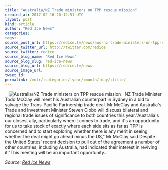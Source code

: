 ```yaml
---
title: "Australia/NZ Trade ministers on TPP rescue mission"
created_at: 2017-02-16 20:12:51 UTC
layout: post
kind: article
author: "Red Ice News"
categories: 
tags: 
source_post_url: https://redice.tv/news/aus-nz-trade-ministers-on-tpp-rescue-mission
source_twitter_url: http://twitter.com/redice
source_twitter: redice
source_blog_name: "Red Ice News"
source_blog_slug: red-ice-news
source_blog_url: https://redice.tv/news
source_image_url: 
tweet_id:
permalink: /mntr/:categories/:year/:month/:day/:title/
---
```

<img align="left" hspace="12" alt="Australia/NZ Trade ministers on TPP rescue mission" src="https://rdice.net/a/c/n/17/02162111-Untitled-2-Recovered.9cd7b47f.jpg"> NZ Trade Minister Todd McClay will meet his Australian counterpart in Sydney in a bid to salvage the Trans-Pacific Partnership trade deal. Mr McClay and Australia's Trade and Investment Minister Steven Ciobo will discuss bilateral and regional trade issues of significance to both countries this year."Australia's our closest ally, particularly when it comes to trade, and it's an opportunity for us to take stock of exactly where each side sits as far as TPP is concerned and to start exploring whether there is any merit in seeing whether the deal might go ahead minus the US," Mr McClay said.Despite the United States' recent decision to pull out of the agreement a number of other countries, including Australia, had indicated their interest in reviving it."This meeting will be an important opportunity&#8230;<div class="">
    <i>Source: <a href="https://redice.tv/news">Red Ice News</a></i>
</div>
